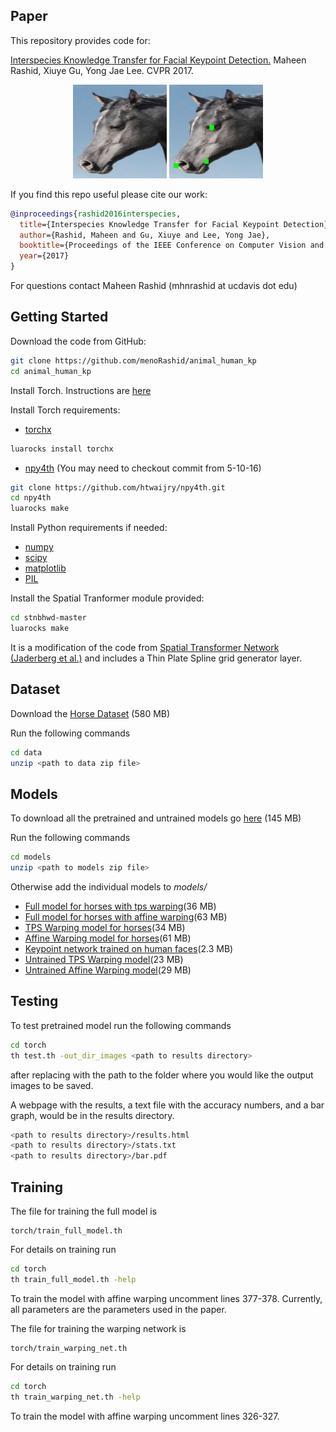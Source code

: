 ## Paper
This repository provides code for:

[Interspecies Knowledge Transfer for Facial Keypoint Detection.](https://arxiv.org/abs/1704.04023) Maheen Rashid, Xiuye Gu, Yong Jae Lee. CVPR 2017.
<p align="center">
  <img src="./data/1_13_org_nokp.jpg" alt="" width=150 height=150/>
  <img src="./data/1_13_gt.jpg" alt="" width=150 height=150/>
</p>

If you find this repo useful please cite our work:
```bib
@inproceedings{rashid2016interspecies,
  title={Interspecies Knowledge Transfer for Facial Keypoint Detection},
  author={Rashid, Maheen and Gu, Xiuye and Lee, Yong Jae},
  booktitle={Proceedings of the IEEE Conference on Computer Vision and Pattern Recognition},
  year={2017}
}
```
For questions contact Maheen Rashid (mhnrashid at ucdavis dot edu)

## Getting Started

Download the code from GitHub:
```bash
git clone https://github.com/menoRashid/animal_human_kp
cd animal_human_kp
```
Install Torch. Instructions are [here](http://torch.ch/docs/getting-started.html)

Install Torch requirements:
* [torchx](https://github.com/nicholas-leonard/torchx)
```bash
luarocks install torchx
```
* [npy4th](https://github.com/htwaijry/npy4th) (You may need to checkout commit from 5-10-16)
```bash
git clone https://github.com/htwaijry/npy4th.git
cd npy4th
luarocks make
```

Install Python requirements if needed:
* [numpy](http://www.numpy.org/)
* [scipy](https://www.scipy.org/install.html)
* [matplotlib](http://matplotlib.org/users/installing.html)
* [PIL](http://www.pythonware.com/products/pil/)

Install the Spatial Tranformer module provided:
```bash
cd stnbhwd-master
luarocks make
```
It is a modification of the code from [Spatial Transformer Network (Jaderberg et al.)](https://github.com/qassemoquab/stnbhwd) and includes a Thin Plate Spline grid generator layer.

## Dataset
Download the [Horse Dataset](https://www.dropbox.com/s/9t770jhcjqo3mmg/release_data.zip) (580 MB)

Run the following commands
```bash
cd data
unzip <path to data zip file>
```

## Models
To download all the pretrained and untrained models go [here](https://www.dropbox.com/s/44ocinlmx8mp8v2/release_models.zip) (145 MB)

Run the following commands
```bash
cd models
unzip <path to models zip file>
```
Otherwise add the individual models to *models/*
* [Full model for horses with tps warping](https://www.dropbox.com/s/g0e7tj2r708eue1/horse_full_model_tps.dat)(36 MB)
* [Full model for horses with affine warping](https://www.dropbox.com/s/3vj7nts5f1v0ry0/horse_full_model_affine.dat)(63 MB)
* [TPS Warping model for horses](https://www.dropbox.com/s/3un0dild6xar8uf/horse_tps_model.dat)(34 MB)
* [Affine Warping model for horses](https://www.dropbox.com/s/o146cyvnx6hxy47/horse_affine_model.dat)(61 MB)
* [Keypoint network trained on human faces](https://www.dropbox.com/s/ksnzq43fvbsstyp/human_face_model.dat)(2.3 MB)
* [Untrained TPS Warping model](https://www.dropbox.com/s/rvqf2qtmaklvoff/tps_localization_net_untrained.dat)(23 MB)
* [Untrained Affine Warping model](https://www.dropbox.com/s/9o7mblgt1ftkebo/affine_localization_net_untrained.dat)(29 MB)

## Testing
To test pretrained model run the following commands
```bash
cd torch
th test.th -out_dir_images <path to results directory>
```
after replacing <path to results directory> with the path to the folder where you would like the output images to be saved.

A webpage with the results, a text file with the accuracy numbers, and a bar graph, would be in the results directory.
```bash
<path to results directory>/results.html
<path to results directory>/stats.txt
<path to results directory>/bar.pdf
```

## Training
The file for training the full model is 
```
torch/train_full_model.th
```
For details on training run 
```bash
cd torch
th train_full_model.th -help
```
To train the model with affine warping uncomment lines 377-378. Currently, all parameters are the parameters used in the paper.

The file for training the warping network is 
```
torch/train_warping_net.th
```
For details on training run
```bash
cd torch
th train_warping_net.th -help
```
To train the model with affine warping uncomment lines 326-327.
